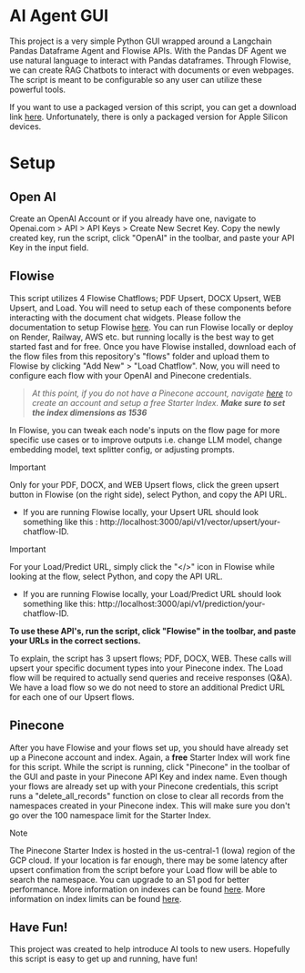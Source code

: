 # AI Agent GUI
This project is a very simple Python GUI wrapped around a Langchain Pandas Dataframe Agent and Flowise APIs. With the Pandas DF Agent we use natural language to interact with Pandas dataframes. Through Flowise, we can create RAG Chatbots to interact with documents or even webpages. The script is meant to be configurable so any user can utilize these powerful tools.

If you want to use a packaged version of this script, you can get a download link [here](https://arb.lemonsqueezy.com/buy/9674ad4b-bd8b-4298-846c-97e84955abd2). Unfortunately, there is only a packaged version for Apple Silicon devices. 

# Setup

## Open AI 
Create an OpenAI Account or if you already have one, navigate to Openai.com > API > API Keys > Create New Secret Key. Copy the newly created key, run the script, click "OpenAI" in the toolbar, and paste your API Key in the input field. 

## Flowise
This script utilizes 4 Flowise Chatflows; PDF Upsert, DOCX Upsert, WEB Upsert, and Load. You will need to setup each of these components before interacting with the document chat widgets. Please follow the documentation to setup Flowise [here](https://docs.flowiseai.com/getting-started). You can run Flowise locally or deploy on Render, Railway, AWS etc. but running locally is the best way to get started fast and for free. Once you have Flowise installed, download each of the flow files from this repository's "flows" folder and upload them to Flowise by clicking "Add New" > "Load Chatflow". Now, you will need to configure each flow with your OpenAI and Pinecone credentials. 

> *At this point, if you do not have a Pinecone account, navigate [here](https://www.pinecone.io/) to create an account and setup a free Starter Index. **Make sure to set the index dimensions as 1536*** 

In Flowise, you can tweak each node's inputs on the flow page for more specific use cases or to improve outputs i.e. change LLM model, change embedding model, text splitter config, or adjusting prompts.

> [!IMPORTANT]
> Only for your PDF, DOCX, and WEB Upsert flows, click the green upsert button in Flowise (on the right side), select Python, and copy the API URL. 
>  - If you are running Flowise locally, your Upsert URL should look something like this : http://localhost:3000/api/v1/vector/upsert/your-chatflow-ID.

>[!IMPORTANT]
> For your Load/Predict URL, simply click the "</>" icon in Flowise while looking at the flow, select Python, and copy the API URL.
>  - If you are running Flowise locally, your Load/Predict URL should look something like this: http://localhost:3000/api/v1/prediction/your-chatflow-ID.

**To use these API's, run the script, click "Flowise" in the toolbar, and paste your URLs in the correct sections.**

To explain, the script has 3 upsert flows; PDF, DOCX, WEB. These calls will upsert your specific document types into your Pinecone index. The Load flow will be required to actually send queries and receive responses (Q&A). We have a load flow so we do not need to store an additional Predict URL for each one of our Upsert flows.

## Pinecone
After you have Flowise and your flows set up, you should have already set up a Pinecone account and index. Again, a **free** Starter Index will work fine for this script. While the script is running, click "Pinecone" in the toolbar of the GUI and paste in your Pinecone API Key and index name. Even though your flows are already set up with your Pinecone credentials, this script runs a "delete_all_records" function on close to clear all records from the namespaces created in your Pinecone index. This will make sure you don't go over the 100 namespace limit for the Starter Index. 

> [!NOTE]
> The Pinecone Starter Index is hosted in the us-central-1 (Iowa) region of the GCP cloud. If your location is far enough, there may be some latency after upsert confimation from the script before your Load flow will be able to search the namespace. You can upgrade to an S1 pod for better performance. More information on indexes can be found [here](https://docs.pinecone.io/guides/indexes/understanding-indexes). More information on index limits can be found [here](https://docs.pinecone.io/reference/limits#retention).

## Have Fun!

This project was created to help introduce AI tools to new users. Hopefully this script is easy to get up and running, have fun!
